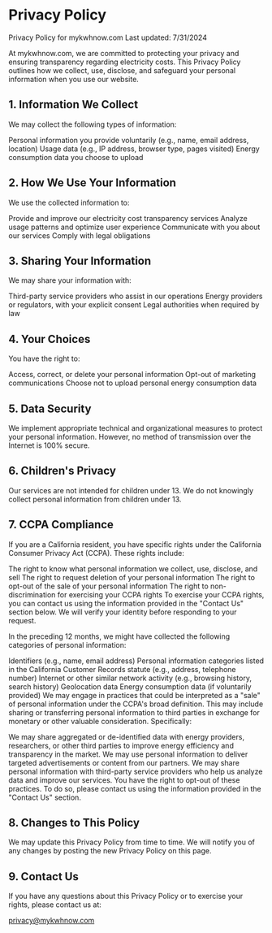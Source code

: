 # Privacy Policy
Privacy Policy for mykwhnow.com
Last updated: 7/31/2024

At mykwhnow.com, we are committed to protecting your privacy and ensuring transparency regarding electricity costs. This Privacy Policy outlines how we collect, use, disclose, and safeguard your personal information when you use our website.


## 1. Information We Collect
We may collect the following types of information:

Personal information you provide voluntarily (e.g., name, email address, location)
Usage data (e.g., IP address, browser type, pages visited)
Energy consumption data you choose to upload


## 2. How We Use Your Information
We use the collected information to:

Provide and improve our electricity cost transparency services
Analyze usage patterns and optimize user experience
Communicate with you about our services
Comply with legal obligations


## 3. Sharing Your Information
We may share your information with:

Third-party service providers who assist in our operations
Energy providers or regulators, with your explicit consent
Legal authorities when required by law


## 4. Your Choices
You have the right to:

Access, correct, or delete your personal information
Opt-out of marketing communications
Choose not to upload personal energy consumption data


## 5. Data Security
We implement appropriate technical and organizational measures to protect your personal information. However, no method of transmission over the Internet is 100% secure.


## 6. Children's Privacy
Our services are not intended for children under 13. We do not knowingly collect personal information from children under 13.


## 7. CCPA Compliance
If you are a California resident, you have specific rights under the California Consumer Privacy Act (CCPA). These rights include:

The right to know what personal information we collect, use, disclose, and sell
The right to request deletion of your personal information
The right to opt-out of the sale of your personal information
The right to non-discrimination for exercising your CCPA rights
To exercise your CCPA rights, you can contact us using the information provided in the "Contact Us" section below. We will verify your identity before responding to your request.

In the preceding 12 months, we might have collected the following categories of personal information:

Identifiers (e.g., name, email address)
Personal information categories listed in the California Customer Records statute (e.g., address, telephone number)
Internet or other similar network activity (e.g., browsing history, search history)
Geolocation data
Energy consumption data (if voluntarily provided)
We may engage in practices that could be interpreted as a "sale" of personal information under the CCPA's broad definition. This may include sharing or transferring personal information to third parties in exchange for monetary or other valuable consideration. Specifically:

We may share aggregated or de-identified data with energy providers, researchers, or other third parties to improve energy efficiency and transparency in the market.
We may use personal information to deliver targeted advertisements or content from our partners.
We may share personal information with third-party service providers who help us analyze data and improve our services.
You have the right to opt-out of these practices. To do so, please contact us using the information provided in the "Contact Us" section.


## 8. Changes to This Policy
We may update this Privacy Policy from time to time. We will notify you of any changes by posting the new Privacy Policy on this page.


## 9. Contact Us
If you have any questions about this Privacy Policy or to exercise your rights, please contact us at:

privacy@mykwhnow.com

